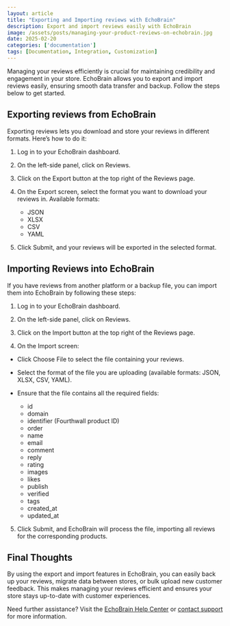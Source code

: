 ```yaml
---
layout: article
title: "Exporting and Importing reviews with EchoBrain"
description: Export and import reviews easily with EchoBrain
image: /assets/posts/managing-your-product-reviews-on-echobrain.jpg
date: 2025-02-20
categories: ['documentation']
tags: [Documentation, Integration, Customization]
---
```


Managing your reviews efficiently is crucial for maintaining credibility and engagement in your store. EchoBrain allows you to export and import reviews easily, ensuring smooth data transfer and backup. Follow the steps below to get started.


## Exporting reviews from EchoBrain
Exporting reviews lets you download and store your reviews in different formats. Here’s how to do it:

1. Log in to your EchoBrain dashboard.

2. On the left-side panel, click on Reviews.

3. Click on the Export button at the top right of the Reviews page.

4. On the Export screen, select the format you want to download your reviews in. Available formats:

   * JSON
   * XLSX
   * CSV
   * YAML

5. Click Submit, and your reviews will be exported in the selected format.


## Importing Reviews into EchoBrain
If you have reviews from another platform or a backup file, you can import them into EchoBrain by following these steps:

1. Log in to your EchoBrain dashboard.
   
2. On the left-side panel, click on Reviews.

3. Click on the Import button at the top right of the Reviews page.

4. On the Import screen:
  
  * Click Choose File to select the file containing your reviews.
  * Select the format of the file you are uploading (available formats: JSON, XLSX, CSV, YAML).
  * Ensure that the file contains all the required fields:

      * id
      * domain
      * identifier (Fourthwall product ID)
      * order
      * name
      * email
      * comment
      * reply
      * rating
      * images
      * likes
      * publish
      * verified
      * tags
      * created_at
      * updated_at

5. Click Submit, and EchoBrain will process the file, importing all reviews for the corresponding products.


## Final Thoughts
By using the export and import features in EchoBrain, you can easily back up your reviews, migrate data between stores, or bulk upload new customer feedback. This makes managing your reviews efficient and ensures your store stays up-to-date with customer experiences.

Need further assistance? Visit the [EchoBrain Help Center](https://echo-brain.com/blog/) or [contact support](hello@echo-brain.com) for more information.

<style>
.rich-text ul {
    list-style-type: disc !important;
    margin-left: 20px !important;
}
</style>

